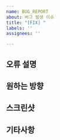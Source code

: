 ```yaml
---
name: BUG_REPORT
about: 버그 발생 이슈
title: "[FIX] "
labels: ''
assignees: ''

---
```


## 오류 설명

## 원하는 방향

## 스크린샷

## 기타사항

